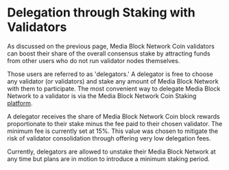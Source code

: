# Delegation through Staking with Validators

As discussed on the previous page, Media Block Network Coin validators can boost their share of the overall consensus stake by attracting funds from other users who do not run validator nodes themselves. 

Those users are referred to as 'delegators.' A delegator is free to choose any validator (or validators) and stake any amount of Media Block Network with them to participate. The most convenient way to delegate Media Block Network to a validator is via the Media Block Network Coin Staking [platform](https://staking.mediablock.ai). 

A delegator receives the share of Media Block Network Coin block rewards proportionate to their stake minus the fee paid to their chosen validator. The minimum fee is currently set at 15%. This value was chosen to mitigate the risk of validator consolidation through offering very low delegation fees.

Currently, delegators are allowed to unstake their Media Block Network at any time but plans are in motion to introduce a minimum staking period.   
